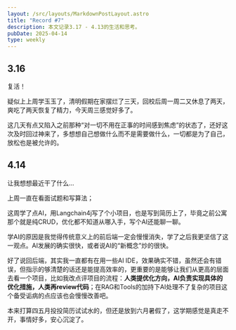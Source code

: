 ```yaml
---
layout: /src/layouts/MarkdownPostLayout.astro
title: "Record #7"
description: 本文记录3.17 - 4.13的生活和思考。
pubDate: 2025-04-14
type: weekly
---
```

## 3.16

复活！

疑似上上周学玉玉了，清明假期在家摆烂了三天，回校后周一周二又休息了两天，爽吃了两天恢复了精力，今天周三感觉好多了。

这几天有点又陷入之前那种“对一切不用在正事的时间感到焦虑”的状态了，还好这次及时回过神来了，多想想自己想做什么而不是需要做什么，一切都是为了自己，放松也是被允许的。

## 4.14

让我想想最近干了什么...

上周一直在看面试题和写算法；  

这周学了点AI，用Langchain4j写了个小项目，也是写到简历上了，毕竟之前公寓那个就是纯CRUD，优化都不知道从哪入手，写个AI还能聊一聊。

学AI的原因是我觉得传统意义上的前后端一定会慢慢消失，学了之后我更坚信了这一观点。AI发展的确实很快，或者说AI的“新概念”炒的很快。

好了说回后端，其实我一直都有在用一些AI IDE，效果确实不错，虽然还会有错误，但指示的够清楚的话还是能提高效率的，更重要的是能够让我们从更高的层面去看一个项目，比如我改点评项目的流程：**人类提优化方向，AI负责实现具体的优化措施，人类再review代码**；在RAG和Tools的加持下AI处理不了复杂的项目这个备受诟病的点应该也会慢慢改善吧。

本来打算四五月投投简历试试水的，但还是放到六月暑假了，这学期感觉是真走不开，事情好多，安心沉淀了。


